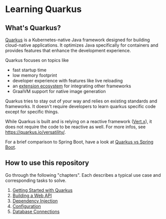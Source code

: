 # Learning Quarkus

## What's Quarkus?

[Quarkus](https://quarkus.io/) is a Kubernetes-native Java framework designed for building cloud-native applications.
It optimizes Java specifically for containers and provides features that enhance the development experience.

Quarkus focuses on topics like

- fast startup time
- low memory footprint
- developer experience with features like live reloading
- an [extension ecosystem](https://quarkus.io/extensions/) for integrating other frameworks
- GraalVM support for native image generation

Quarkus tries to stay out of your way and relies on existing standards and frameworks.
It doesn't require developers to learn quarkus specific code except for specific things.

While Quarkus is built and is relying on a reactive framework ([Vert.x](https://vertx.io)), it does not require the code
to be reactive as well.
For more infos, see https://quarkus.io/versatility/.

For a brief comparison to Spring Boot, have a look at [Quarkus vs Spring Boot](docs/Quarkus-vs-SpringBoot.md).

## How to use this repository

Go through the following "chapters". Each describes a typical use case and corresponding tasks to solve.

1. [Getting Started with Quarkus](docs/1-Getting-Started.md)
2. [Building a Web API](docs/2-Web-API.md)
3. [Dependency Injection](docs/3-Dependency-Injection.md)
4. [Configuration](docs/4-Configuring-Quarkus.md)
5. [Database Connections](docs/5-Databases.md)